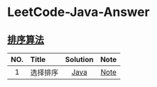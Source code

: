 # LeetCode-Java-Answer


## [排序算法](https://str818.github.io/2019/03/25/algorithm-sorting.html)

| NO.  | Title                                    					| Solution 								 | Note        		|
| :---:| :--------------------------------------------------------  | :-------------------------------------:| :--------------: |
| 1    | 选择排序                         					        | [Java][SortS01]                      	 | [Note][SortN01]	|



[SortS01]: https://github.com/str818/LeetCode/blob/master/src/com/str818/sort/SelectionSort.java
[SortN01]: https://str818.github.io/2019/03/25/algorithm-sorting.html#%E4%B8%80%E9%80%89%E6%8B%A9%E6%8E%92%E5%BA%8F
